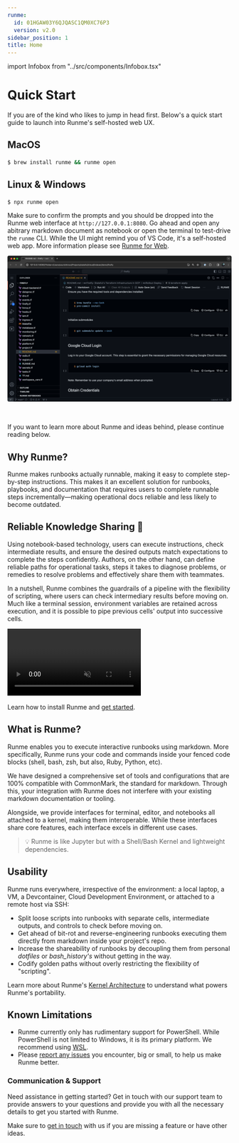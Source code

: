 ```yaml
---
runme:
  id: 01HGAW03Y6QJQASC1QM0XC76P3
  version: v2.0
sidebar_position: 1
title: Home
---
```


import Infobox from "../src/components/Infobox.tsx"

# **Quick Start**

If you are of the kind who likes to jump in head first. Below's a quick start guide to launch into Runme's self-hosted web UX.

## **MacOS**

```sh
$ brew install runme && runme open
```

## **Linux & Windows**

```sh
$ npx runme open
```

Make sure to confirm the prompts and you should be dropped into the Runme web interface at `http://127.0.0.1:8080`. Go ahead and open any abitrary markdown document as notebook or open the terminal to test-drive the `runme` CLI. While the UI might remind you of VS Code, it's a self-hosted web app. More information please see [Runme for Web](/getting-started/web).

![Runme for Web](../static/img/runme-web.png)

<br />
<Infobox type="sidenote" title="Keep going!">

If you want to learn more about Runme and ideas behind, please continue reading below.

</Infobox>

## **Why Runme?**

Runme makes runbooks actually runnable, making it easy to complete step-by-step instructions. This makes it an excellent solution for runbooks, playbooks, and documentation that requires users to complete runnable steps incrementally—making operational docs reliable and less likely to become outdated.

## **Reliable Knowledge Sharing** 🤝

Using notebook-based technology, users can execute instructions, check intermediate results, and ensure the desired outputs match expectations to complete the steps confidently. Authors, on the other hand, can define reliable paths for operational tasks, steps it takes to diagnose problems, or remedies to resolve problems and effectively share them with teammates.

In a nutshell, Runme combines the guardrails of a pipeline with the flexibility of scripting, where users can check intermediary results before moving on. Much like a terminal session, environment variables are retained across execution, and it is possible to pipe previous cells' output into successive cells.

<video autoPlay loop muted playsInline controls>
  <source src="/videos/Key-feature-v2.mp4" type="video/mp4" />
  <source src="/videos/Key-feature-v2.webm" type="video/webm" />
</video>

<br />
<Infobox type="sidenote" title="Try it now">

Learn how to install Runme and [get started](https://docs.runme.dev/getting-started/s).

</Infobox>

## **What is Runme?**

Runme enables you to execute interactive runbooks using markdown. More specifically, Runme runs your code and commands inside your fenced code blocks (shell, bash, zsh, but also, Ruby, Python, etc).

We have designed a comprehensive set of tools and configurations that are 100% compatible with CommonMark, the standard for markdown. Through this, your integration with Runme does not interfere with your existing markdown documentation or tooling.

Alongside, we provide interfaces for terminal, editor, and notebooks all attached to a kernel, making them interoperable. While these interfaces share core features, each interface excels in different use cases.

> 💡 Runme is like Jupyter but with a Shell/Bash Kernel and lightweight dependencies.

## **Usability**

Runme runs everywhere, irrespective of the environment: a local laptop, a VM, a Devcontainer, Cloud Development Environment, or attached to a remote host via SSH:

- Split loose scripts into runbooks with separate cells, intermediate outputs, and controls to check before moving on.
- Get ahead of bit-rot and reverse-engineering runbooks executing them directly from markdown inside your project's repo.
- Increase the shareability of runbooks by decoupling them from personal _dotfiles_ or _bash_history's_ without getting in the way.
- Codify golden paths without overly restricting the flexibility of "scripting".

Learn more about Runme's [Kernel Architecture](https://docs.runme.dev/architecture) to understand what powers Runme's portability.

## **Known Limitations**

- Runme currently only has rudimentary support for PowerShell. While PowerShell is not limited to Windows, it is its primary platform. We recommend using [WSL](https://learn.microsoft.com/en-us/windows/wsl/).
- Please [report any issues](https://github.com/stateful/runme/issues/new) you encounter, big or small, to help us make Runme better.

### **Communication & Support**

Need assistance in getting started? Get in touch with our support team to provide answers to your questions and provide you with all the necessary details to get you started with Runme.

<Infobox type="sidenote" title="Join Runme community!">

Make sure to [get in touch](https://discord.gg/runme) with us if you are missing a feature or have other ideas.

</Infobox>
